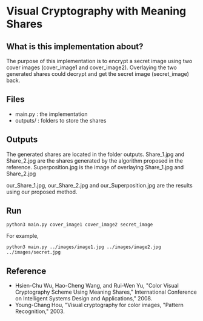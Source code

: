 # Visual Cryptography with Meaning Shares 


## What is this implementation about?
The purpose of this implementation is to encrypt a secret image using two cover images (cover_image1 and cover_image2).
Overlaying the two generated shares could decrypt and get the secret image (secret_image) back.

## Files
- main.py : the implementation
- outputs/ : folders to store the shares

## Outputs
The generated shares are located in the folder outputs.
Share_1.jpg and Share_2.jpg are the shares generated by the algorithm proposed in the reference.
Superposition.jpg is the image of overlaying Share_1.jpg and Share_2.jpg

our_Share_1.jpg, our_Share_2.jpg and our_Superposition.jpg are the results using our proposed method.


## Run
```
python3 main.py cover_image1 cover_image2 secret_image 
```
For example,
```
python3 main.py ../images/image1.jpg ../images/image2.jpg ../images/secret.jpg
```

## Reference
- Hsien-Chu Wu, Hao-Cheng Wang, and Rui-Wen Yu, "Color Visual Cryptography Scheme Using Meaning Shares," International Conference on Intelligent Systems Design and Applications," 2008.
- Young-Chang Hou, "Visual cryptography for color images, "Pattern Recognition," 2003. 
